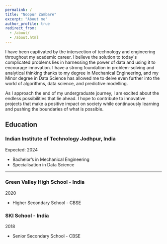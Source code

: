 ```yaml
---
permalink: /
title: "Noopur Zambare"
excerpt: "About me"
author_profile: true
redirect_from: 
  - /about/
  - /about.html
---
```


I have been captivated by the intersection of technology and engineering throughout my academic career. I believe the solution to today's complicated problems lies in harnessing the power of data and using it to encourage innovation. I have a strong foundation in problem-solving and analytical thinking thanks to my degree in Mechanical Engineering, and my Minor degree in Data Science has allowed me to delve even further into the world of algorithms, data science, and predictive modelling.

As I approach the end of my undergraduate journey, I am excited about the endless possibilities that lie ahead. I hope to contribute to innovative projects that make a positive impact on society while continuously learning and pushing the boundaries of what is possible.

Education
---
### Indian Institute of Technology Jodhpur, India
Expected: 2024
  * Bachelor’s in Mechanical Engineering
  * Specialisation in Data Science

---

### Green Valley High School - India
2020
  * Higher Secondary School - CBSE

### SKI School - India
2018
  * Senior Secondary School - CBSE 